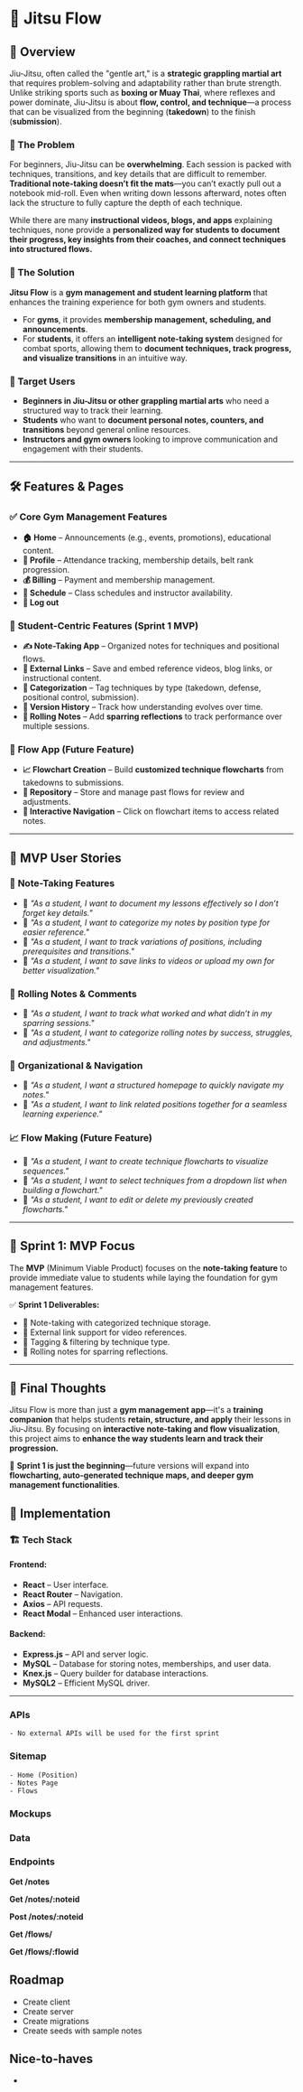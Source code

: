 # 🥋 Jitsu Flow  

## 📌 Overview  

Jiu-Jitsu, often called the "gentle art," is a **strategic grappling martial art** that requires problem-solving and adaptability rather than brute strength. Unlike striking sports such as **boxing or Muay Thai**, where reflexes and power dominate, Jiu-Jitsu is about **flow, control, and technique**—a process that can be visualized from the beginning (**takedown**) to the finish (**submission**).  

### 🎯 The Problem  

For beginners, Jiu-Jitsu can be **overwhelming**. Each session is packed with techniques, transitions, and key details that are difficult to remember. **Traditional note-taking doesn’t fit the mats**—you can’t exactly pull out a notebook mid-roll. Even when writing down lessons afterward, notes often lack the structure to fully capture the depth of each technique.  

While there are many **instructional videos, blogs, and apps** explaining techniques, none provide a **personalized way for students to document their progress, key insights from their coaches, and connect techniques into structured flows.**  

### 🥋 The Solution  

**Jitsu Flow** is a **gym management and student learning platform** that enhances the training experience for both gym owners and students.  

- For **gyms**, it provides **membership management, scheduling, and announcements**.  
- For **students**, it offers an **intelligent note-taking system** designed for combat sports, allowing them to **document techniques, track progress, and visualize transitions** in an intuitive way.  

### 👥 Target Users  

- **Beginners in Jiu-Jitsu or other grappling martial arts** who need a structured way to track their learning.  
- **Students** who want to **document personal notes, counters, and transitions** beyond general online resources.  
- **Instructors and gym owners** looking to improve communication and engagement with their students.  

---

## 🛠️ Features & Pages  

### ✅ **Core Gym Management Features**  
- **🏠 Home** – Announcements (e.g., events, promotions), educational content.  
- **📇 Profile** – Attendance tracking, membership details, belt rank progression.  
- **💰 Billing** – Payment and membership management.  
- **📅 Schedule** – Class schedules and instructor availability.  
- **🚪 Log out**  

### 📝 **Student-Centric Features (Sprint 1 MVP)**  
- **✍️ Note-Taking App** – Organized notes for techniques and positional flows.  
- **🔗 External Links** – Save and embed reference videos, blog links, or instructional content.  
- **📌 Categorization** – Tag techniques by type (takedown, defense, positional control, submission).  
- **📜 Version History** – Track how understanding evolves over time.  
- **💬 Rolling Notes** – Add **sparring reflections** to track performance over multiple sessions.  

### 🔄 **Flow App (Future Feature)**  
- **📈 Flowchart Creation** – Build **customized technique flowcharts** from takedowns to submissions.  
- **📂 Repository** – Store and manage past flows for review and adjustments.  
- **🔄 Interactive Navigation** – Click on flowchart items to access related notes.  

---

## 📖 MVP User Stories

### 📝 **Note-Taking Features**  
- 🥋 _"As a student, I want to document my lessons effectively so I don’t forget key details."_  
- 🥋 _"As a student, I want to categorize my notes by position type for easier reference."_  
- 🥋 _"As a student, I want to track variations of positions, including prerequisites and transitions."_  
- 🥋 _"As a student, I want to save links to videos or upload my own for better visualization."_  

### 💬 **Rolling Notes & Comments**  
- 🥋 _"As a student, I want to track what worked and what didn’t in my sparring sessions."_  
- 🥋 _"As a student, I want to categorize rolling notes by success, struggles, and adjustments."_  

### 📌 **Organizational & Navigation**  
- 🥋 _"As a student, I want a structured homepage to quickly navigate my notes."_  
- 🥋 _"As a student, I want to link related positions together for a seamless learning experience."_  

### 📈 **Flow Making (Future Feature)**  
- 🥋 _"As a student, I want to create technique flowcharts to visualize sequences."_  
- 🥋 _"As a student, I want to select techniques from a dropdown list when building a flowchart."_  
- 🥋 _"As a student, I want to edit or delete my previously created flowcharts."_  

---

## 🎯 Sprint 1: MVP Focus  

The **MVP** (Minimum Viable Product) focuses on the **note-taking feature** to provide immediate value to students while laying the foundation for gym management features.  

✅ **Sprint 1 Deliverables:**  
- 📝 Note-taking with categorized technique storage.  
- 🔗 External link support for video references.  
- 📌 Tagging & filtering by technique type.  
- 💬 Rolling notes for sparring reflections.  

---

## 📢 Final Thoughts  

Jitsu Flow is more than just a **gym management app**—it's a **training companion** that helps students **retain, structure, and apply** their lessons in Jiu-Jitsu. By focusing on **interactive note-taking and flow visualization**, this project aims to **enhance the way students learn and track their progression.**  

🚀 **Sprint 1 is just the beginning**—future versions will expand into **flowcharting, auto-generated technique maps, and deeper gym management functionalities**.  

## 🚀 Implementation  

### 🏗️ **Tech Stack**  

#### Frontend:  
- **React** – User interface.  
- **React Router** – Navigation.  
- **Axios** – API requests.  
- **React Modal** – Enhanced user interactions.  

#### Backend:  
- **Express.js** – API and server logic.  
- **MySQL** – Database for storing notes, memberships, and user data.  
- **Knex.js** – Query builder for database interactions.  
- **MySQL2** – Efficient MySQL driver.  

---

### APIs
    - No external APIs will be used for the first sprint

### Sitemap
    - Home (Position)
    - Notes Page
    - Flows

### Mockups

### Data

### Endpoints

**Get /notes**

**Get /notes/:noteid**

**Post /notes/:noteid**

**Get /flows/**

**Get /flows/:flowid**

## Roadmap
- Create client
- Create server
- Create migrations
- Create seeds with sample notes

## Nice-to-haves
- 